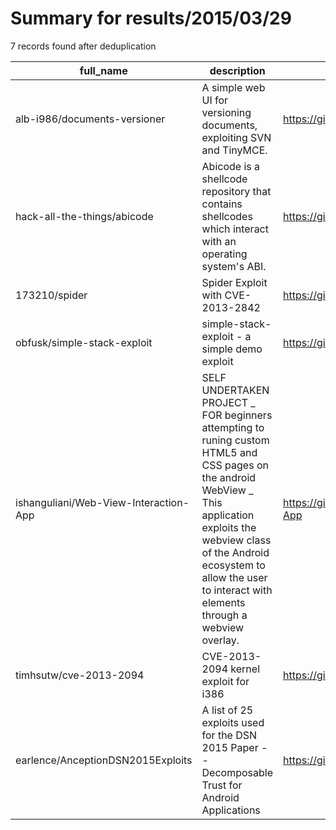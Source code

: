 
# Summary for results/2015/03/29
    
7 records found after deduplication

| full_name | description | html_url | matched_list | matched_count | pushed_at | size | stargazers_count | language | forks_count |
|---------------------------------------|--------------------------------------------------------------------------------------------------------------------------------------------------------------------------------------------------------------------------------------------------------------|----------------------------------------------------------|----------------------|-----------------|---------------------------|--------|--------------------|------------|---------------|
| alb-i986/documents-versioner | A simple web UI for versioning documents, exploiting SVN and TinyMCE. | https://github.com/alb-i986/documents-versioner | ['exploit'] | 1 | 2015-03-29 22:01:42+00:00 | 11428 | 0 | Shell | 0 |
| hack-all-the-things/abicode | Abicode is a shellcode repository that contains shellcodes which interact with an operating system's ABI. | https://github.com/hack-all-the-things/abicode | ['shellcode'] | 1 | 2015-03-29 17:57:51+00:00 | 172 | 0 | Assembly | 1 |
| 173210/spider | Spider Exploit with CVE-2013-2842 | https://github.com/173210/spider | ['exploit'] | 1 | 2015-03-29 12:26:12+00:00 | 180 | 3 | Assembly | 0 |
| obfusk/simple-stack-exploit | simple-stack-exploit - a simple demo exploit | https://github.com/obfusk/simple-stack-exploit | ['exploit'] | 1 | 2015-03-29 00:44:10+00:00 | 104 | 1 | C | 1 |
| ishanguliani/Web-View-Interaction-App | SELF UNDERTAKEN PROJECT _ FOR beginners attempting to runing custom HTML5 and CSS pages on the android WebView _ This application exploits the webview class of the Android ecosystem to allow the user to interact with elements through a webview overlay. | https://github.com/ishanguliani/Web-View-Interaction-App | ['exploit'] | 1 | 2015-03-29 09:21:00+00:00 | 4360 | 1 | Java | 1 |
| timhsutw/cve-2013-2094 | CVE-2013-2094 kernel exploit for i386 | https://github.com/timhsutw/cve-2013-2094 | ['cve-2', 'exploit'] | 2 | 2015-03-29 12:58:32+00:00 | 108 | 4 | C | 3 |
| earlence/AnceptionDSN2015Exploits | A list of 25 exploits used for the DSN 2015 Paper -- Decomposable Trust for Android Applications | https://github.com/earlence/AnceptionDSN2015Exploits | ['exploit'] | 1 | 2015-03-29 16:02:04+00:00 | 152 | 2 | CSS | 1 |
